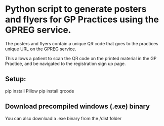 # Python script to generate posters and flyers for GP Practices using the GPREG service.

The posters and flyers contain a unique QR code that goes to the practices unique URL on the GPREG service.

This allows a patient to scan the QR code on the printed material in the GP Practice, and be navigated to the registration sign up page.

## Setup:
pip install Pillow
pip install qrcode

## Download precompiled windows (.exe) binary
You can also download a .exe binary from the /dist folder
